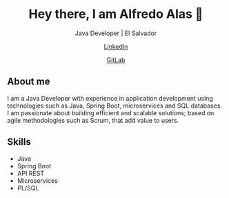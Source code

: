 <h1 align="center">Hey there, I am Alfredo Alas 👋</h1>

<p align="center">
  Java Developer | El Salvador
</p>

<p align="center">
  <a href="https://www.linkedin.com/in/alfredoalas/">LinkedIn</a>
</p>

<p align="center">
  <a href="https://gitlab.com/iAlfredoAlas">GitLab</a>
</p>

## About me
I am a Java Developer with experience in application development using technologies such as Java, Spring Boot, microservices and SQL databases. I am passionate about building efficient and scalable solutions; based on agile methodologies such as Scrum, that add value to users.

## Skills
- Java
- Spring Boot
- API REST
- Microservices
- PL/SQL
